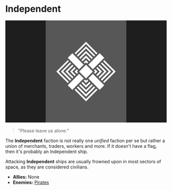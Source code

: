 # Independent

![independent](../images/flags/independent.png)

> "Please leave us alone."

The **Independent** faction is not really one *unified* faction per se but rather a union of merchants, traders, workers and more. If it doesn't have a flag, then it's probably an Independent ship.

Attacking **Independent** ships are usually frowned upon in most sectors of space, as they are considered civilians.

- **Allies:** None
- **Enemies:** [Pirates](pirates)
